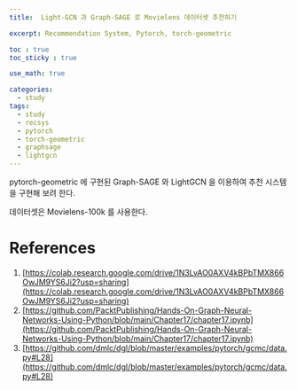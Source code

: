 ```yaml
---
title:  Light-GCN 과 Graph-SAGE 로 Movielens 데이터셋 추천하기 

excerpt: Recommendation System, Pytorch, torch-geometric  

toc : true
toc_sticky : true  

use_math: true

categories:
  - study
tags:
  - study
  - recsys
  - pytorch
  - torch-geometric
  - graphsage
  - lightgcn
---
```


pytorch-geometric 에 구현된 Graph-SAGE 와 LightGCN 을 이용하여 추천 시스템을 구현해 보려 한다.

데이터셋은 Movielens-100k 를 사용한다.




# References

1. [https://colab.research.google.com/drive/1N3LvAO0AXV4kBPbTMX866OwJM9YS6Ji2?usp=sharing](https://colab.research.google.com/drive/1N3LvAO0AXV4kBPbTMX866OwJM9YS6Ji2?usp=sharing)
2. [https://github.com/PacktPublishing/Hands-On-Graph-Neural-Networks-Using-Python/blob/main/Chapter17/chapter17.ipynb](https://github.com/PacktPublishing/Hands-On-Graph-Neural-Networks-Using-Python/blob/main/Chapter17/chapter17.ipynb)
3. [https://github.com/dmlc/dgl/blob/master/examples/pytorch/gcmc/data.py#L28](https://github.com/dmlc/dgl/blob/master/examples/pytorch/gcmc/data.py#L28)
